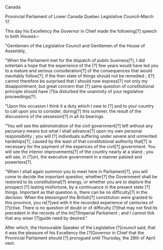   Canada  Provincial Parliament of Lower Canada Quebec Legislative Council–March 17.  This day his Excellency the Governor in Chief made the following[?] speech to both Houses:–  "Gentlemen of the Legislative Council and Gentlemen of the House of Assembly,  "When the Parliament met for the dispatch of public business[?], I did entertain a hope that the experience of the [?] few years would have led you to a mature and serious consideration[?] of the consequences that would inevitably follow[?], if the then state of things should not be remedied ; I[?] cannot therefore be surprised that I should now express[?] not only my disappointment, but great concern that [?] same question of constitutional principle should have [?]ia disturbed the unanimity of your legislative proceedings[?].  "Upon this occasion I think it a duty which I owe to [?] and to your country to call upon you to consider, during[?] this summer, the result of the discussions of the sessesion[?] in all its bearings.  "You will see the administration of the civil government[?] left without any pecuniary means but what I shall advance[?] upon my own personal responsibility ; you will [?] individuals suffering under severe and unmerited hardships[?], caused by the wast of that constitutional authority that[?] is necessary for the payment of the expences of the civil[?] government. You will see the interior improvements[?] of the country nearly at a stand ; you will see, in [?]ort, the executive government in a manner palsied and powerless[?].  "When I shall again summon you to meet here in Parliament[?], you will come to decide the important question, whether[?] the Government shall be restored to its constitutional[?[ energy, or whether you are to deplore the prospect [?] lasting misfortune, by a continuance in the present state [?] things. Important as that question is, there can be no difficulty[?[ in the decision. When the blessingsof the British[?] constitution were granted to this province, you re[?]ved with it the recorded experience of centuries of [?]ctise. There is no question of doubt or of difficulty [?]that may not find its precedent in the records of the Im[?]Imperial Parliament ; and I cannot thik that any wiser [?]guide need by desired."  After which, the Honourable Speaker of the Legislative [?]council said, that it was the pleasure of his Excellency the [?]Governor in Chief that the Provincial Parliament should [?] prorogued until Thursday, the 26th of April next.